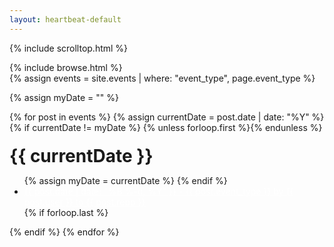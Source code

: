 ```yaml
---
layout: heartbeat-default
---
```


{% include scrolltop.html %}
<nav>
{% include browse.html %}
</nav>
{% assign events = site.events | where: "event_type", page.event_type %}

{% assign myDate = "" %}
<main class="grid flex-grid">{% for post in events %}
   {% assign currentDate = post.date | date: "%Y" %}
   {% if currentDate != myDate %}
   {% unless forloop.first %}</ul>{% endunless %}
 <h1 style="margin-top:20px; margin-bottom:10px">{{ currentDate }}</h1>
 <ul>
   {% assign myDate = currentDate %}
   {% endif %}
   <li><a style="color:white;" target="_blank" href="{{ post.html_url }}"><span>{{ post.date | date: "%B %-d, %Y" }}</span> - {{ post.event_type }} by {{ post.user }} to {{ post.repo }}</a></li>
   {% if forloop.last %}</ul>{% endif %}
{% endfor %}</main>

